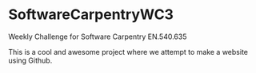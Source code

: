 # SoftwareCarpentryWC3
Weekly Challenge for Software Carpentry EN.540.635

This is a cool and awesome project where we attempt to make a website using Github.
